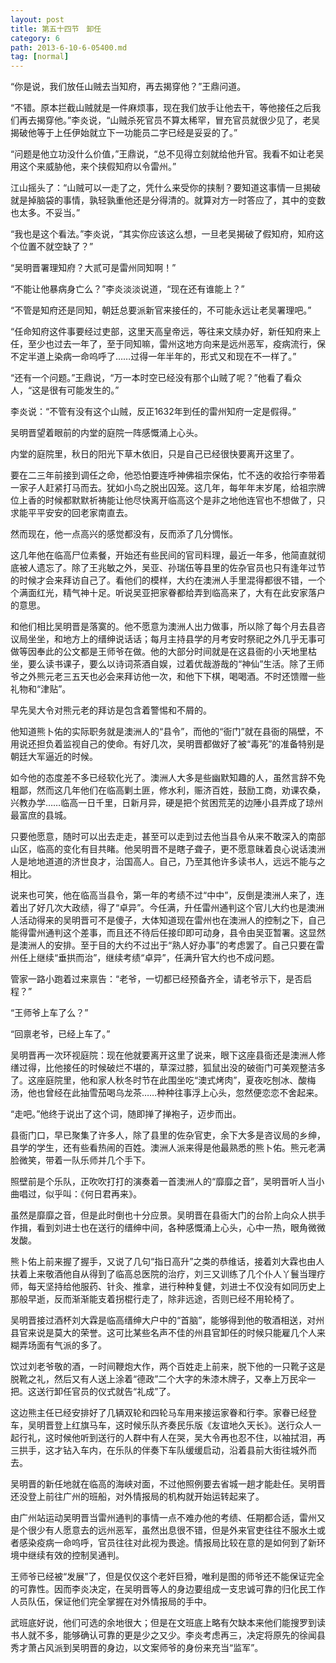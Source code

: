```yaml
---
layout: post
title: 第五十四节　卸任
category: 6
path: 2013-6-10-6-05400.md
tag: [normal]
---
```


“你是说，我们放任山贼去当知府，再去揭穿他？”王鼎问道。

“不错。原本拦截山贼就是一件麻烦事，现在我们放手让他去干，等他接任之后我们再去揭穿他。”李炎说，“山贼杀死官员不算太稀罕，冒充官员就很少见了，老吴揭破他等于上任伊始就立下一功能员二字已经是妥妥的了。”

“问题是他立功没什么价值，”王鼎说，“总不见得立刻就给他升官。我看不如让老吴用这个来威胁他，来个挟假知府以令雷州。”

江山摇头了：“山贼可以一走了之，凭什么来受你的挟制？要知道这事情一旦揭破就是掉脑袋的事情，孰轻孰重他还是分得清的。就算对方一时答应了，其中的变数也太多。不妥当。”

“我也是这个看法。”李炎说，“其实你应该这么想，一旦老吴揭破了假知府，知府这个位置不就空缺了？”

“吴明晋署理知府？大贰可是雷州同知啊！”

“不能让他暴病身亡么？”李炎淡淡说道，“现在还有谁能上？”

“不管是知府还是同知，朝廷总要派新官来接任的，不可能永远让老吴署理吧。”

“任命知府这件事要经过吏部，这里天高皇帝远，等往来文牍办好，新任知府来上任，至少也过去一年了，至于同知嘛，雷州这地方向来是远州恶军，疫病流行，保不定半道上染病一命呜呼了……过得一年半年的，形式又和现在不一样了。”

“还有一个问题。”王鼎说，“万一本时空已经没有那个山贼了呢？”他看了看众人，“这是很有可能发生的。”

李炎说：“不管有没有这个山贼，反正1632年到任的雷州知府一定是假得。”

吴明晋望着眼前的内堂的庭院一阵感慨涌上心头。

内堂的庭院里，秋日的阳光下草木依旧，只是自己已经很快要离开这里了。

要在二三年前接到调任之命，他恐怕要连呼神佛祖宗保佑，忙不迭的收拾行李带着一家子人赶紧打马而去。犹如小鸟之脱出囚笼。这几年，每年年末岁尾，给祖宗牌位上香的时候都默默祈祷能让他尽快离开临高这个是非之地他连官也不想做了，只求能平平安安的回老家南直去。

然而现在，他一点高兴的感觉都没有，反而添了几分惆怅。

这几年他在临高尸位素餐，开始还有些民间的官司料理，最近一年多，他简直就彻底被人遗忘了。除了王兆敏之外，吴亚、孙瑞伍等县里的佐杂官员也只有逢年过节的时候才会来拜访自己了。看他们的模样，大约在澳洲人手里混得都很不错，一个个满面红光，精气神十足。听说吴亚把家眷都给弄到临高来了，大有在此安家落户的意思。

和他们相比吴明晋是落寞的。他不愿意为澳洲人出力做事，所以除了每个月去县咨议局坐坐，和地方上的缙绅说话话；每月主持县学的月考安时祭祀之外几乎无事可做等因奉此的公文都是王师爷在做。他的大部分时间就是在这县衙的小天地里枯坐，要么读书课子，要么以诗词茶酒自娱，过着优哉游哉的“神仙”生活。除了王师爷之外熊元老三五天也必会来拜访他一次，和他下下棋，喝喝酒。不时还馈赠一些礼物和“津贴”。

早先吴大令对熊元老的拜访是包含着警惕和不屑的。

他知道熊卜佑的实际职务就是澳洲人的“县令”，而他的“衙门”就在县衙的隔壁，不用说还担负着监视自己的使命。有好几次，吴明晋都做好了被“毒死”的准备特别是朝廷大军逼近的时候。

如今他的态度差不多已经软化光了。澳洲人大多是些幽默知趣的人，虽然言辞不免粗鄙，然而这几年他们在临高剿土匪，修水利，赈济百姓，鼓励工商，劝课农桑，兴教办学……临高一日千里，日新月异，硬是把个贫困荒芜的边陲小县弄成了琼州最富庶的县城。

只要他愿意，随时可以出去走走，甚至可以走到过去他当县令从来不敢深入的南部山区，临高的变化有目共睹。他吴明晋不是瞎子聋子，更不愿意昧着良心说话澳洲人是地地道道的济世良才，治国高人。自己，乃至其他许多读书人，远远不能与之相比。

说来也可笑，他在临高当县令，第一年的考绩不过“中中”，反倒是澳洲人来了，连着出了好几次大政绩，得了“卓异”。今任满，升任雷州通判这个官儿大约也是澳洲人活动得来的吴明晋可不是傻子，大体知道现在雷州也在澳洲人的控制之下，自己能得雷州通判这个差事，而且还不待后任接印即可动身，县令由吴亚暂署。这显然是澳洲人的安排。至于目的大约不过出于“熟人好办事”的考虑罢了。自己只要在雷州任上继续“垂拱而治”，继续考绩“卓异”，任满升官大约也不成问题。

管家一路小跑着过来禀告：“老爷，一切都已经预备齐全，请老爷示下，是否启程？”

“王师爷上车了么？”

“回禀老爷，已经上车了。”

吴明晋再一次环视庭院：现在他就要离开这里了说来，眼下这座县衙还是澳洲人修缮过得，比他接任的时候破烂不堪的，草深过膝，狐鼠出没的破衙门可美观整洁多了。这座庭院里，他和家人秋冬时节在此围坐吃“澳式烤肉”，夏夜吃刨冰、酸梅汤，他也曾经在此抽雪茄喝乌龙茶……种种往事浮上心头，忽然便恋恋不舍起来。

“走吧。”他终于说出了这个词，随即掸了掸袍子，迈步而出。

县衙门口，早已聚集了许多人，除了县里的佐杂官吏，余下大多是咨议局的乡绅，县学的学生，还有些看热闹的百姓。澳洲人派来得是他最熟悉的熊卜佑。熊元老满脸微笑，带着一队乐师并几个手下。

照壁前是个乐队，正吹吹打打的演奏着一首澳洲人的“靡靡之音”，吴明晋听人当小曲唱过，似乎叫：《何日君再来》。

虽然是靡靡之音，但是此时倒也十分应景。吴明晋在县衙大门的台阶上向众人拱手作揖，看到刘进士也在送行的缙绅中间，各种感慨涌上心头，心中一热，眼角微微发酸。

熊卜佑上前来握了握手，又说了几句“指日高升”之类的恭维话，接着刘大霖也由人扶着上来敬酒他自从得到了临高总医院的治疗，刘三又训练了几个仆人丫鬟当理疗师，每天坚持给他服药、针灸、推拿，进行种种复健，刘进士不仅没有如同历史上那般早逝，反而渐渐能支着拐棍行走了，除非远途，否则已经不用轮椅了。

吴明晋接过酒杯刘大霖是临高缙绅大户中的“首脑”，能够得到他的敬酒相送，对州县官来说是莫大的荣誉。这可比某些名声不佳的州县官卸任的时候只能雇几个人来糊弄场面有气派的多了。

饮过刘老爷敬的酒，一时间鞭炮大作，两个百姓走上前来，脱下他的一只靴子这是脱靴之礼，然后又有人送上涂着“德政”二个大字的朱漆木牌子，又奉上万民伞一把。这送行卸任官员的仪式就告“礼成”了。

这边熊主任已经安排好了几辆双轮和四轮马车用来接运家眷和行李。家眷已经登车，吴明晋登上红旗马车，这时候乐队齐奏民乐版《友谊地久天长》。送行众人一起行礼，这时候他听到送行的人群中有人在哭，吴大令再也忍不住，以袖拭泪，再三拱手，这才钻入车内，在乐队的伴奏下车队缓缓启动，沿着县前大街往城外而去。

吴明晋的新任地就在临高的海峡对面，不过他照例要去省城一趟才能赴任。吴明晋还没登上前往广州的班船，对外情报局的机构就开始运转起来了。

由广州站运动吴明晋当雷州通判的事情一点不难办他的考绩、任期都合适，雷州又是个很少有人愿意去的远州恶军，虽然出息很不错，但是外来官吏往往不服水土或者感染疫病一命呜呼，官员往往对此视为畏途。情报局比较在意的是如何到了新环境中继续有效的控制吴通判。

王师爷已经被“发展”了，但是仅仅这个老奸巨猾，唯利是图的师爷还不能保证完全的可靠性。因而李炎决定，在吴明晋等人的身边要组成一支忠诚可靠的归化民工作人员队伍，保证他们完全掌握在对外情报局的手中。

武班底好说，他们可选的余地很大；但是在文班底上略有欠缺本来他们能搜罗到读书人就不多，能够确认可靠的更是少之又少。李炎考虑再三，决定将原先的徐闻县秀才萧占风派到吴明晋的身边，以文案师爷的身份来充当“监军”。
